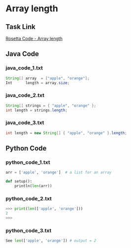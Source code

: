 # Array length

## Task Link
[Rosetta Code - Array length](https://rosettacode.org/wiki/Array_length)

## Java Code
### java_code_1.txt
```java
String[] array  = ["apple", "orange"];
Int      length = array.size;

```

### java_code_2.txt
```java
String[] strings = { "apple", "orange" };
int length = strings.length;

```

### java_code_3.txt
```java
int length = new String[] { "apple", "orange" }.length;

```

## Python Code
### python_code_1.txt
```python
arr = ['apple', 'orange']  # a list for an array

def setup():
    println(len(arr))

```

### python_code_2.txt
```python
>>> print(len(['apple', 'orange']))
2
>>>

```

### python_code_3.txt
```python
See len(['apple', 'orange']) # output = 2

```

